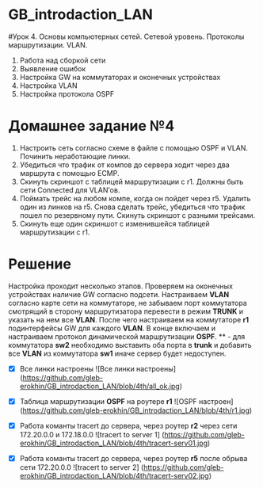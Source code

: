 # GB_introdaction_LAN

#Урок 4. Основы компьютерных сетей. Сетевой уровень. Протоколы маршрутизации. VLAN.
1. Работа над сборкой сети
2. Выявление ошибок
3. Настройка GW на коммутаторах и оконечных устройствах
4. Настройка VLAN
5. Настройка протокола OSPF

# Домашнее задание №4
1. Настроить сеть согласно схеме в файле с помощью OSPF и VLAN. Починить неработающие линки.
2. Убедиться что трафик от компов до сервера ходит через два маршрута с помощью ЕСМР.
3. Скинуть скриншот с таблицей маршрутизации с r1. Должны быть сети Connected для VLAN’ов.
4. Поймать трейс на любом компе, когда он пойдет через r5. Удалить один из линков на r5. Снова сделать трейс, убедиться что трафик пошел по резервному пути. Скинуть скриншот с разными трейсами.
5. Скинуть еще один скриншот с изменившейся таблицей маршрутизации с r1.

# Решение
Настройка проходит несколько этапов. Проверяем на оконечных устройствах наличие GW согласно подсети. Настраиваем **VLAN** согласно карте сети на коммутаторе, не забываем порт коммутатора смотрящий в сторону маршрутизатора перевести в режим **TRUNK** и указать на нем все **VLAN**. После чего настраиваем на коммутаторе **r1** подинтерфейсы GW для каждого **VLAN**. В конце включаем и настраиваем протокол динамической маршрутизации **OSPF**.
** - для коммутатора **sw2** необходимо выставить оба порта в **trunk** и добавить все **VLAN** из коммутатора **sw1** иначе сервер будет недоступен. 

- [x] Все линки настроены
![Все линки настроены] (https://github.com/gleb-erokhin/GB_introdaction_LAN/blob/4th/all_ok.jpg)

- [x] Таблица маршрутизации **OSPF** на роутере **r1**
![OSPF настроен] (https://github.com/gleb-erokhin/GB_introdaction_LAN/blob/4th/r1.jpg)

- [x] Работа команты tracert до сервера, через роутер **r2** через сети 172.20.0.0 и 172.18.0.0
![tracert to server 1] (https://github.com/gleb-erokhin/GB_introdaction_LAN/blob/4th/tracert-serv01.jpg)

- [x] Работа команты tracert до сервера, через роутер **r5** после обрыва сети 172.20.0.0
![tracert to server 2] (https://github.com/gleb-erokhin/GB_introdaction_LAN/blob/4th/tracert-serv02.jpg)